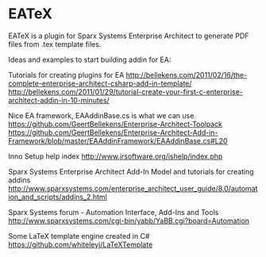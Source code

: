 # EATeX

EATeX is a plugin for Sparx Systems Enterprise Architect to generate PDF files from .tex template files.

Ideas and examples to start building addin for EA:

Tutorials for creating plugins for EA
http://bellekens.com/2011/02/16/the-complete-enterprise-architect-csharp-add-in-template/
http://bellekens.com/2011/01/29/tutorial-create-your-first-c-enterprise-architect-addin-in-10-minutes/

Nice EA framework, EAAddinBase.cs is what we can use
https://github.com/GeertBellekens/Enterprise-Architect-Toolpack
https://github.com/GeertBellekens/Enterprise-Architect-Add-in-Framework/blob/master/EAAddinFramework/EAAddinBase.cs#L20

Inno Setup help index
http://www.jrsoftware.org/ishelp/index.php

Sparx Systems Enterprise Architect Add-In Model and tutorials for creating addins
http://www.sparxsystems.com/enterprise_architect_user_guide/8.0/automation_and_scripts/addins_2.html

Sparx Systems forum - Automation Interface, Add-Ins and Tools
http://www.sparxsystems.com/cgi-bin/yabb/YaBB.cgi?board=Automation

Some LaTeX template engine created in C#
https://github.com/whiteleyj/LaTeXTemplate